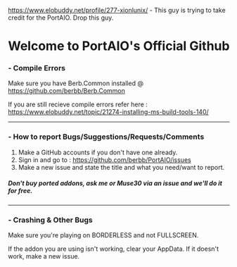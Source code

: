 https://www.elobuddy.net/profile/277-xionlunix/ - This guy is trying to take credit for the PortAIO. Drop this guy.

# Welcome to PortAIO's Official Github


### - Compile Errors
Make sure you have Berb.Common installed @ https://github.com/berbb/Berb.Common

If you are still recieve compile errors refer here : https://www.elobuddy.net/topic/21274-installing-ms-build-tools-140/

---

### - How to report Bugs/Suggestions/Requests/Comments
1. Make a GitHub accounts if you don't have one already.
2. Sign in and go to : https://github.com/berbb/PortAIO/issues
3. Make a new issue and state the title and what you need/want to report.

##### Don't buy ported addons, ask me or Muse30 via an issue and we'll do it for free.

---

### - Crashing & Other Bugs
Make sure you're playing on BORDERLESS and not FULLSCREEN.

If the addon you are using isn't working, clear your AppData. If it doesn't work, make a new issue.
